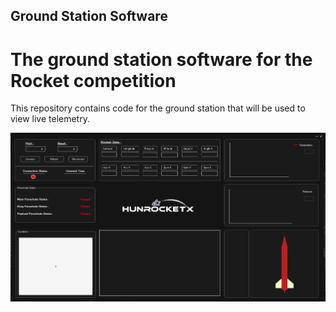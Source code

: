 ## Ground Station Software
# The ground station software for the Rocket competition

This repository contains code for the ground station that will be used to view live telemetry.

![myImage](https://github.com/turanbrkay/rocketGroundStation/blob/main/MyRealRocket/bin/Debug/myRealImage.PNG)
